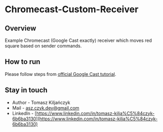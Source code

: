 # Chromecast-Custom-Receiver
## Overview
Example Chromecast (Google Cast exactly) receiver which moves red square based on sender commands.

## How to run
Please follow steps from [official Google Cast tutorial](https://developers.google.com/cast/docs/web_receiver/basic?hl=en).

## Stay in touch
- Author - Tomasz Kiljańczyk
- Mail - [asz.czyk.dev@gmail.com](mailto:asz.czyk.dev@gmail.com)
- LinkedIn - [https://www.linkedin.com/in/tomasz-kilja%C5%84czyk-6b6ba3130](https://www.linkedin.com/in/tomasz-kilja%C5%84czyk-6b6ba3130)
